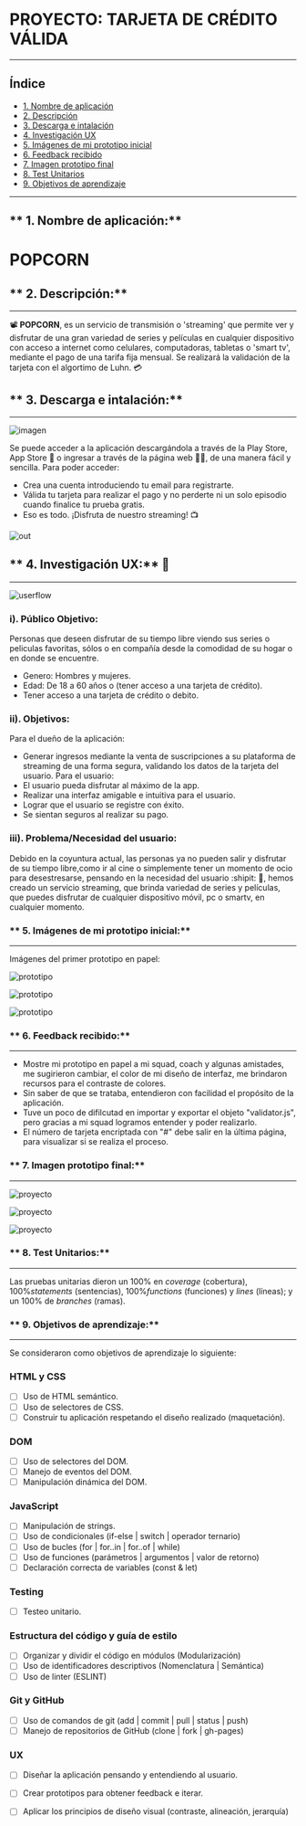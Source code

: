 # **PROYECTO: TARJETA DE CRÉDITO VÁLIDA**
___

## Índice

* [1. Nombre de aplicación](#1-nombre-de-aplicación)
* [2. Descripción](#2-descripción)
* [3. Descarga e intalación](#3-descarga-e-instalación)
* [4. Investigación UX](#4-investigacion-ux)
* [5. Imágenes de mi prototipo inicial](#5-imagenes-de-mi-prototipo-inicial)
* [6. Feedback recibido](#6-feedback-recibido)
* [7. Imagen prototipo final](#7-imagen-prototipo-final)
* [8. Test Unitarios](#8-test-unitarios)
* [9. Objetivos de aprendizaje](#9-objetivos-de-aprendizaje)

***

## ** 1. Nombre de aplicación:** 

# **POPCORN**

## ** 2. Descripción:**
___

:film_projector: **POPCORN**, es un servicio de transmisión o 'streaming' que permite ver y disfrutar de una gran variedad de series y películas en cualquier dispositivo con acceso a internet como celulares, computadoras, tabletas o 'smart tv', mediante el pago de una tarifa fija mensual. Se realizará la validación de la tarjeta con el algortimo de Luhn. :credit_card:



## ** 3. Descarga e intalación:**
___

![imagen](https://i.ibb.co/rt9Q9vW/app.png)

Se puede acceder a la aplicación descargándola a través de la Play Store, App Store :iphone: o ingresar a través de la página web :woman_technologist:, de una manera fácil y sencilla. 
Para poder acceder:

  - Crea una cuenta introduciendo tu email para registrarte.
  - Válida tu tarjeta para realizar el pago y no perderte ni un solo episodio cuando finalice tu prueba gratis.
  - Eso es todo. ¡Disfruta de nuestro streaming! :tv:

  ![out](https://k60.kn3.net/taringa/2/7/6/9/4/7/52/sebayes/E44.gif)

## ** 4. Investigación UX:** :pencil:
___

![userflow](https://i.ibb.co/fCw207C/flujo.jpg)

### **i). Público Objetivo:** 

Personas que deseen disfrutar de su tiempo libre viendo sus series o peliculas favoritas, sólos o en compañía desde la comodidad de su hogar o en donde se encuentre.

  - Genero: Hombres y mujeres.
  - Edad: De 18 a 60 años o (tener acceso a una tarjeta de crédito).
  - Tener acceso a una tarjeta de crédito o debito.

### **ii). Objetivos:** 
  Para el dueño de la aplicación:
  - Generar ingresos mediante la venta de suscripciones a su plataforma de streaming de una forma segura, validando los datos de la tarjeta del usuario. 
  Para el usuario:
  - El usuario pueda disfrutar al máximo de la app.
  - Realizar una interfaz amigable e intuitiva para el usuario.
  - Lograr que el usuario se registre con éxito.
  - Se sientan seguros al realizar su pago.

### **iii). Problema/Necesidad del usuario:**

Debido en la coyuntura actual, las personas ya no pueden salir y disfrutar de su tiempo libre,como ir al cine o simplemente tener un momento de ocio para desestresarse, pensando en la necesidad del usuario :shipit: :mag_right:, hemos creado un servicio streaming, que brinda variedad de series y películas, que puedes disfrutar de cualquier dispositivo móvil, pc o smartv, en cualquier momento.

### ** 5. Imágenes de mi prototipo inicial:**
___

Imágenes del primer prototipo en papel:

![prototipo](https://i.ibb.co/HCmCPfm/boceto1.jpg)

![prototipo](https://i.ibb.co/S58jBLm/boceto2.jpg)

![prototipo](https://i.ibb.co/QnZjhzy/boceto3.jpg)

### ** 6. Feedback recibido:**
___

  - Mostre mi prototipo en papel a mi squad, coach y algunas amistades, me sugirieron cambiar, el color de mi diseño de interfaz, me brindaron recursos para el contraste de colores.
  - Sin saber de que se trataba, entendieron con facilidad el propósito de la aplicación.
  - Tuve un poco de difilcutad en importar y exportar el objeto "validator.js", pero gracias a mi squad logramos entender y poder realizarlo.
  - El número de tarjeta encriptada con "#" debe salir en la última página, para visualizar si se realiza el proceso.

### ** 7. Imagen prototipo final:**
___

![proyecto](https://i.ibb.co/Ky18YYj/primerapantalla.jpg)

![proyecto](https://i.ibb.co/cFfPrNW/segundapantalla.jpg)

![proyecto](https://i.ibb.co/PcXW9Q1/tercerapantalla.jpg)

### ** 8. Test Unitarios:**
___

Las pruebas unitarias dieron un 100% en _coverage_ (cobertura),
100%_statements_ (sentencias), 100%_functions_ (funciones) y _lines_ (líneas); y un 100% de _branches_ (ramas).



### ** 9. Objetivos de aprendizaje:**
___

Se consideraron como objetivos de aprendizaje lo siguiente:

### HTML y CSS

* [ ] Uso de HTML semántico.
* [ ] Uso de selectores de CSS.
* [ ] Construir tu aplicación respetando el diseño realizado (maquetación).

### DOM

* [ ] Uso de selectores del DOM.
* [ ] Manejo de eventos del DOM.
* [ ] Manipulación dinámica del DOM.

### JavaScript

* [ ] Manipulación de strings.
* [ ] Uso de condicionales (if-else | switch | operador ternario)
* [ ] Uso de bucles (for | for..in | for..of | while)
* [ ] Uso de funciones (parámetros | argumentos | valor de retorno)
* [ ] Declaración correcta de variables (const & let)

### Testing

* [ ] Testeo unitario.

### Estructura del código y guía de estilo

* [ ] Organizar y dividir el código en módulos (Modularización)
* [ ] Uso de identificadores descriptivos (Nomenclatura | Semántica)
* [ ] Uso de linter (ESLINT)

### Git y GitHub

* [ ] Uso de comandos de git (add | commit | pull | status | push)
* [ ] Manejo de repositorios de GitHub (clone | fork | gh-pages)

### UX

* [ ] Diseñar la aplicación pensando y entendiendo al usuario.
* [ ] Crear prototipos para obtener feedback e iterar.
* [ ] Aplicar los principios de diseño visual (contraste, alineación, jerarquía)



